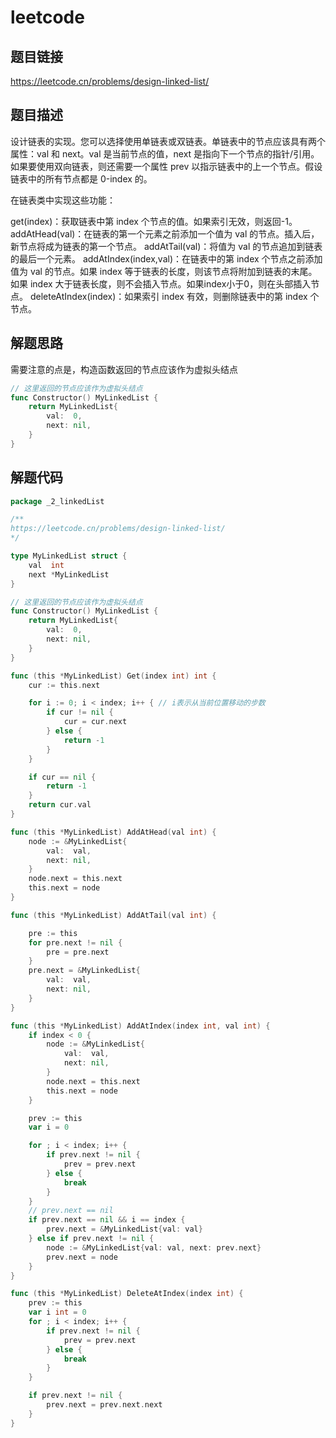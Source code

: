 # leetcode
## 题目链接
https://leetcode.cn/problems/design-linked-list/

## 题目描述

设计链表的实现。您可以选择使用单链表或双链表。单链表中的节点应该具有两个属性：val 和 next。val 是当前节点的值，next 是指向下一个节点的指针/引用。如果要使用双向链表，则还需要一个属性 prev 以指示链表中的上一个节点。假设链表中的所有节点都是 0-index 的。

在链表类中实现这些功能：

get(index)：获取链表中第 index 个节点的值。如果索引无效，则返回-1。
addAtHead(val)：在链表的第一个元素之前添加一个值为 val 的节点。插入后，新节点将成为链表的第一个节点。
addAtTail(val)：将值为 val 的节点追加到链表的最后一个元素。
addAtIndex(index,val)：在链表中的第 index 个节点之前添加值为 val  的节点。如果 index 等于链表的长度，则该节点将附加到链表的末尾。如果 index 大于链表长度，则不会插入节点。如果index小于0，则在头部插入节点。
deleteAtIndex(index)：如果索引 index 有效，则删除链表中的第 index 个节点。

## 解题思路

需要注意的点是，构造函数返回的节点应该作为虚拟头结点
```go
// 这里返回的节点应该作为虚拟头结点
func Constructor() MyLinkedList {
	return MyLinkedList{
		val:  0,
		next: nil,
	}
}

```


## 解题代码


```go
package _2_linkedList

/**
https://leetcode.cn/problems/design-linked-list/
*/

type MyLinkedList struct {
	val  int
	next *MyLinkedList
}

// 这里返回的节点应该作为虚拟头结点
func Constructor() MyLinkedList {
	return MyLinkedList{
		val:  0,
		next: nil,
	}
}

func (this *MyLinkedList) Get(index int) int {
	cur := this.next

	for i := 0; i < index; i++ { // i表示从当前位置移动的步数
		if cur != nil {
			cur = cur.next
		} else {
			return -1
		}
	}

	if cur == nil {
		return -1
	}
	return cur.val
}

func (this *MyLinkedList) AddAtHead(val int) {
	node := &MyLinkedList{
		val:  val,
		next: nil,
	}
	node.next = this.next
	this.next = node
}

func (this *MyLinkedList) AddAtTail(val int) {

	pre := this
	for pre.next != nil {
		pre = pre.next
	}
	pre.next = &MyLinkedList{
		val:  val,
		next: nil,
	}
}

func (this *MyLinkedList) AddAtIndex(index int, val int) {
	if index < 0 {
		node := &MyLinkedList{
			val:  val,
			next: nil,
		}
		node.next = this.next
		this.next = node
	}

	prev := this
	var i = 0

	for ; i < index; i++ {
		if prev.next != nil {
			prev = prev.next
		} else {
			break
		}
	}
	// prev.next == nil
	if prev.next == nil && i == index {
		prev.next = &MyLinkedList{val: val}
	} else if prev.next != nil {
		node := &MyLinkedList{val: val, next: prev.next}
		prev.next = node
	}
}

func (this *MyLinkedList) DeleteAtIndex(index int) {
	prev := this
	var i int = 0
	for ; i < index; i++ {
		if prev.next != nil {
			prev = prev.next
		} else {
			break
		}
	}

	if prev.next != nil {
		prev.next = prev.next.next
	}
}


```